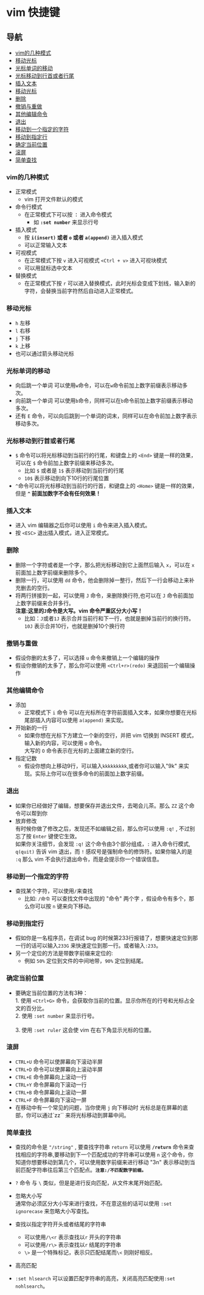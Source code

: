 # vim 快捷键
## 导航
- [vim的几种模式](#vim的几种模式)
- [移动光标](#移动光标)
- [光标单词的移动](#光标单词的移动)<br>
- [光标移动到行首或者行尾](#光标移动到行首或者行尾)<br>
- [插入文本](#插入文本)<br>
- [移动光标](#移动光标)<br>
- [删除](#删除)<br>
- [撤销与重做](#撤销与重做)
- [其他编辑命令](#其他编辑命令)
- [退出](#退出)
- [移动到一个指定的字符](#移动到一个指定的字符)
- [移动到指定行](#移动到指定行)
- [确定当前位置](#确定当前位置)
- [滚屏](#滚屏)
- [简单查找](#简单查找)
### vim的几种模式

- 正常模式
  - vim 打开文件默认的模式
- 命令行模式
  - 在正常模式下可以按 **`：`** 进入命令模式
    - 如 **`:set number`** 来显示行号
- 插入模式
  - 按 **`i(insert)` 或者 `o` 或者 `a(append)`** 进入插入模式
  - 可以正常输入文本
- 可视模式
  - 在正常模式下按 `v` 进入可视模式 `<Ctrl + v>` 进入可视块模式
  - 可以用鼠标选中文本
- 替换模式
  - 在正常模式下按 `r` 可以进入替换模式，此时光标会变成下划线，输入新的字符，会替换当前字符然后自动进入正常模式。

### 移动光标
- `h` 左移
- `l` 右移
- `j` 下移
- `k` 上移
- 也可以通过箭头移动光标

### 光标单词的移动 
- 向后跳一个单词 可以使用`w`命令，可以在`w`命令前加上数字前缀表示移动多次。
- 向前跳一个单词 可以使用`b`命令，同样可以在`b`命令前加上数字前缀表示移动多次。
- 还有 `E` 命令，可以向后跳到一个单词的词末，同样可以在命令前加上数字表示移动多次。

### 光标移动到行首或者行尾
- `$` 命令可以将光标移动到当前行的行尾，和键盘上的 `<End>` 键是一样的效果，可以在 `$` 命令前加上数字前缀来移动多次。
  - 比如 `$` 或者是 `1$` 表示移动到当前行的行尾
  - `10$` 表示移动到向下10行的行尾位置
- `^`命令可以将光标移动到当前行的行首，和键盘上的 `<Home>` 键是一样的效果，但是 **`^` 前面加数字不会有任何效果！**

### 插入文本
- 进入 vim 编辑器之后你可以使用 `i` 命令来进入插入模式。
- 按 `<ESC>` 退出插入模式，进入正常模式。

### 删除
- 删除一个字符或者是一个字，那么把光标移动到它上面然后输入 `x`，可以在 `x` 前面加上数字前缀来删除多个。
- 删除一行，可以使用 `dd` 命令，他会删除掉一整行，然后下一行会移动上来补充删去的空行。
- 将两行拼接到一起，可以使用 `J` 命令，来删除换行符,也可以在 `J` 命令前面加上数字前缀来合并多行。
<br>**注意:这里的`J`命令是大写。vim 命令严重区分大小写！**
  - 比如：`J`或者`1J` 表示合并当前行和下一行，也就是删掉当前行的换行符。
  <br>`10J` 表示合并10行，也就是删掉10个换行符

### 撤销与重做
- 假设你删的太多了，可以选择 `u` 命令来撤销上一个编辑的操作
- 假设你撤销的太多了，那么你可以使用 `<Ctrl+r>(redo)` 来退回前一个编辑操作

### 其他编辑命令
- 添加
  - 正常模式下 `i` 命令 可以在光标所在字符前面插入文本，如果你想要在光标尾部插入内容可以使用 `a(append)` 来实现。
- 开始新的一行
  - 如果你想在光标下方建立一个新的空行，并把 vim 切换到 INSERT 模式，输入新的内容，可以使用 `o` 命令。
  <br>大写的 `O` 命令表示在光标的上面建立新的空行。
- 指定记数
  - 假设你想向上移动9行，可以输入`kkkkkkkkk`,或者你可以输入"9k" 来实现。实际上你可以在很多命令的前面加上数字前缀。

### 退出
- 如果你已经做好了编辑，想要保存并退出文件，去喝会儿茶。那么 `ZZ` 这个命令可以帮到你
- 放弃修改
<br>有时候你做了修改之后，发现还不如编辑之前，那么你可以使用 `:q!` , 不过别忘了按 `Enter` 键使它生效。
<br>如果你关注细节，会发现 `:q!` 这个命令由3个部分组成，`:` 进入命令行模式, `q(quit)` 告诉 vim 退出，而 `!` 感叹号是强制命令的修饰符。如果你输入的是 `:q` 那么 vim 不会执行退出命令，而是会提示你一个错误信息。

### 移动到一个指定的字符
- 查找某个字符，可以使用`/`来查找
  - 比如: `/命令` 可以查找文件中出现的 "命令" 两个字 ，假设命令有多个，那么你可以按 `n` 键来向下移动。

### 移动到指定行
- 假如你是一名程序员，在调试 bug 的时候第233行报错了，想要快速定位到那一行的话可以输入`233G` 来快速定位到那一行。或者输入`:233`。
- 另一个定位的方法是带数字前缀来定位的:
  - 例如 `50%` 定位到文件的中间地带，`90%` 定位到结尾。

### 确定当前位置
- 要确定当前位置的方法有3种：
 <br>1. 使用 `<Ctrl+G>` 命令，会获取你当前的位置。显示你所在的行号和光标占全文的百分比。 <br>2. 使用 `:set number` 来显示行号。  
 <br>3. 使用 `:set ruler` 这会使 vim 在右下角显示光标的位置。

### 滚屏
- `CTRL+U` 命令可以使屏幕向下滚动半屏
- `CTRL+D` 命令可以使屏幕向上滚动半屏
- `CTRL+E` 命令屏幕向上滚动一行
- `CTRL+Y` 命令屏幕向下滚动一行
- `CTRL+B` 命令屏幕向上滚动一屏
- `CTRL+F` 命令屏幕向下滚动一屏
- 在移动中有一个常见的问题，当你使用 `j` 向下移动时 光标总是在屏幕的底部，你可以通过`zz`` 来将光标移动到屏幕中间。

### 简单查找
- 查找的命令是 `"/string"` , 要查找字符串 `return` 可以使用 **`/return`** 命令来查找相应的字符串,要移动到下一个匹配成功的字符串可以使用 `n` 这个命令，你知道你想要移动到第几个，可以使用数字前缀来进行移动 "3n" 表示移动到当前匹配字符串往后第三个匹配点。**`注意:/不匹配数字前缀。`**
- `?` 命令 与 `\` 类似，但是是进行反向匹配，从文件末尾开始匹配。
- 忽略大小写<br> 通常你必须区分大小写来进行查找，不在意这些的话可以使用 `:set ignorecase` 来忽略大小写查找。

- 查找以指定字符开头或者结尾的字符串
  - 可以使用`/\<r` 表示查找以`r` 开头的字符串 
  - 可以使用`/r\>` 表示查找以`r` 结尾的字符串
  - `\>` 是一个特殊标记，表示只匹配结尾而`\<` 则刚好相反。

- 高亮匹配
 - `:set hlsearch` 可以设置匹配字符串的高亮，关闭高亮匹配使用`:set nohlsearch`。

